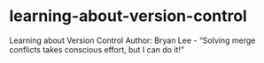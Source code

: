 # learning-about-version-control
Learning about Version Control
Author: Bryan Lee - “Solving merge conflicts takes conscious effort, but I can do it!”
